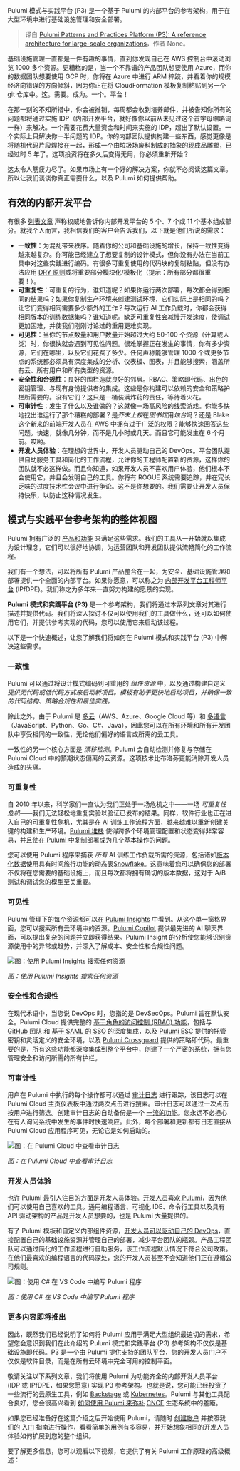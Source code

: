 
<!--
title: Pulumi 模式与实践平台 (P3)：面向大型组织的参考架构
cover: https://www.pulumi.com/blog/pulumi-patterns-and-practices/meta.png
-->

Pulumi 模式与实践平台 (P3) 是一个基于 Pulumi 的内部平台的参考架构，用于在大型环境中进行基础设施管理和安全部署。

> 译自 [Pulumi Patterns and Practices Platform (P3): A reference architecture for large-scale organizations](https://www.pulumi.com/blog/pulumi-patterns-and-practices/)，作者 None。

基础设施管理一直都是一件有趣的事情，直到你发现自己在 AWS 控制台中滚动浏览 1000 多个资源。更糟糕的是，当一个不靠谱的产品团队想要使用 Azure，而你的数据团队想要使用 GCP 时，你将在 Azure 中进行 ARM 摔跤，并看着你的规模经济向错误的方向倾斜，因为你正在将 CloudFormation 模板复制粘贴到另一个 git 仓库中。这。需要。成为。一个。平台！

在那一刻的不知所措中，你会被推销，每周都会收到培养邮件，并被告知你所有的问题都将通过实施 IDP（内部开发平台，就好像你以前从未见过这个首字母缩略词一样）来解决。一个需要花费大量资金和时间来实施的 IDP，超出了默认设置。一个实际上只解决你一半问题的 IDP。你的内部团队提供构建一些东西，感觉更像是将随机代码片段焊接在一起，形成一个由垃圾场废料制成的抽象的现成品雕塑，已经过时 5 年了。这项投资将在多久后变得无用，你必须重新开始？

这太令人筋疲力尽了。如果市场上有一个好的解决方案，你就不必阅读这篇文章。所以让我们谈谈你真正需要什么，以及 Pulumi 如何提供帮助。

## 有效的内部开发平台

有很多 [列表文章](https://en.wikipedia.org/wiki/Listicle) 声称权威地告诉你内部开发平台的 5 个、7 个或 11 个基本组成部分。就我个人而言，我相信我们的客户会告诉我们，以下就是他们所说的需求：

- **一致性**：为混乱带来秩序。随着你的公司和基础设施的增长，保持一致性变得越来越复杂。你可能已经建立了想要复制的设计模式，但你没有办法在当前工具中对这些实践进行编码。有很多可重复使用的代码块的复制粘贴，但没有办法应用 [DRY 原则](https://www.youtube.com/watch?v=5xw04T20lto&t=7s)或将重要部分模块化/模板化（提示：所有部分都很重要！）。
- **可重复性**：可重复的行为，谁知道呢？如果你运行两次部署，每次都会得到相同的结果吗？如果你复制生产环境来创建测试环境，它们实际上是相同的吗？让它们变得相同需要多少额外的工作？每次运行 AI 工作负载时，你都会获得相同版本的训练数据集吗？谁知道呢。缺乏可重复性会减慢开发速度，使调试更加困难，并使我们刚刚讨论过的重用更难实现。
- **可见性**：当你的节点数量和用户数量开始超过大约 50-100 个资源（计算或人类）时，你很快就会遇到可见性问题。很难掌握正在发生的事情，你有多少资源，它们在哪里，以及它们花费了多少。任何声称能够管理 1000 个或更多节点的系统都必须具有深度集成的分析、仪表板、图表，并且能够搜索，涵盖所有云、所有用户和所有类型的资源。
- **安全性和合规性**：良好的围栏造就良好的邻居。RBAC、策略即代码、出色的密钥管理、与现有身份提供者的集成。这些是你构建可以依赖的安全和策略护栏所需要的。没有它们？这只是一桶装满炸药的责任，等待着火花。
- **可审计性**：发生了什么以及谁做的？这就像一场高风险的[线索](https://en.wikipedia.org/wiki/Cluedo)游戏。你能多快地找出谁运行了那个糟糕的部署？是*芥末上校*在*图书馆*用*烛台*吗？还是 Blake 这个新来的前端开发人员在 AWS 中拥有过于广泛的权限？能够快速回答这些问题。快速，就像几分钟，而不是几小时或几天。而且它可能发生在 6 个月前。哎哟。
- **开发人员体验**：在理想的世界中，开发人员驱动自己的 DevOps。平台团队提供自助服务工具和简化的工作流程，允许你的工程师配置新的资源，这样你的团队就不必这样做。而且你知道，如果开发人员不喜欢用户体验，他们根本不会使用它，并且会发明自己的工具。你将有 ROGUE 系统需要追踪，并在冗长乏味的过度技术性会议中进行争论。这不是你想要的。我们需要让开发人员保持快乐，以防止这种情况发生。

## 模式与实践平台参考架构的整体视图

Pulumi 拥有广泛的 [产品和功能](https://www.pulumi.com/product/) 来满足这些需求。我们的工具从一开始就以集成为设计理念，它们可以很好地协调，为运营团队和开发团队提供流畅简化的工作流程。

我们有一个想法，可以将所有 Pulumi 产品整合在一起，为安全、基础设施管理和部署提供一个全面的内部平台。如果你愿意，可以称之为 [内部开发平台工程师平台](https://www.pulumi.com/what-is/what-is-platform-engineering/) (IPfDPE)。我们称之为多年来一直努力构建的愿景的实现。

**Pulumi 模式和实践平台 (P3)** 是一个参考架构，我们将通过本系列文章对其进行描述并提供代码。我们将深入探讨不仅可以使用我们的工具做什么，还可以如何使用它们，并提供参考实现的代码，您可以使用它来启动该过程。

以下是一个快速概述，让您了解我们将如何在 Pulumi 模式和实践平台 (P3) 中解决这些需求。

### 一致性

Pulumi 可以通过将设计模式编码到可重用的 *组件资源* 中，以及通过构建自定义*提供无代码或低代码方式来启动新项目。模板有助于更快地启动项目，并确保一致的代码结构、策略合规性和最佳实践。*

除此之外，由于 Pulumi 是 [多云](https://www.pulumi.com/blog/deploy-to-multiple-regions/)（AWS、Azure、Google Cloud 等）和 [多语言](https://www.pulumi.com/blog/pulumiup-pulumi-packages-multi-language-components/)（JavaScript、Python、Go、C#、Java），因此您可以在所有环境和所有开发团队中享受相同的一致性，无论他们偏好的语言或所需的云工具。

一致性的另一个核心方面是 *漂移检测*。Pulumi 会自动检测并修复与存储在 Pulumi Cloud 中的预期状态偏离的云资源。这项技术比布洛芬更能消除开发人员造成的头痛。

### 可重复性

自 2010 年以来，科学家们一直认为我们正处于一场危机之中——一场 *可重复性危机*——我们无法轻松地重复实验以验证已发布的结果。同样，软件行业也正在进入自己的可重复性危机，尤其是在 AI 训练工作流程方面，越来越难以重新创建关键的构建和生产环境。[Pulumi 堆栈](https://www.pulumi.com/learn/building-with-pulumi/understanding-stacks/) 使得跨多个环境管理配置和状态变得非常容易，并且使[在 Pulumi 中复制部署](https://www.pulumi.com/blog/simple-reproducible-kubernetes-deployments/)成为几个基本操作的问题。

您可以使用 Pulumi 程序来捕获 *所有* AI 训练工作负载所需的资源，包括诸如[版本化数据](https://www.pulumi.com/ai/answers/xig35anR7ibjAP5MhHDyxC/time-travel-queries-on-snowflake-dynamic-tables)使用具有时间旅行功能的动态表[Snowflake](https://www.pulumi.com/case-studies/snowflake/)。这意味着您可以确保您的部署不仅将在您需要的基础设施上，而且每次都将拥有确切的版本数据，这对于 A/B 测试和调试您的模型至关重要。

### 可见性
Pulumi 管理下的每个资源都可以在 [Pulumi Insights](https://www.pulumi.com/product/pulumi-insights/) 中看到。从这个单一窗格界面，您可以搜索所有云环境中的资源。[Pulumi Copilot](https://www.pulumi.com/product/copilot/) 提供最先进的 AI 聊天界面，可以提出复杂的问题并立即获得结果。Pulumi Insight 的分析使您能够识别资源使用中的异常或趋势，并深入了解成本、安全性和合规性问题。

![图：使用 Pulumi Insights 搜索任何资源](https://www.pulumi.com/uploads/pulumi-insights-search.gif)

*图：使用 Pulumi Insights 搜索任何资源*

### 安全性和合规性

在现代术语中，当您说 DevOps 时，您指的是 DevSecOps。Pulumi 旨在默认安全。Pulumi Cloud 提供完整的 [基于角色的访问控制 (RBAC) 功能](https://www.pulumi.com/docs/pulumi-cloud/access-management/teams/)，包括与 [GitHub 团队](https://www.pulumi.com/docs/pulumi-cloud/access-management/teams/#github-based-teams) 和 [基于 SAML 的 SSO](https://www.pulumi.com/docs/pulumi-cloud/access-management/saml/) 的深度集成，以及 [Pulumi ESC](https://www.pulumi.com/product/esc/) 提供的托管密钥和灵活定义的安全环境，以及 [Pulumi Crossguard](https://www.pulumi.com/crossguard/) 提供的策略即代码。最重要的是，所有这些功能都深度集成到整个平台中，创建了一个严密的系统，拥有您管理安全和访问所需的所有护栏。

### 可审计性

用户在 Pulumi 中执行的每个操作都可以通过 [审计日志](https://www.pulumi.com/docs/pulumi-cloud/audit-logs/) 进行跟踪，该日志可以在 Pulumi Cloud 主页仪表板中通过两次点击进行搜索。审计日志可以通过一次点击按用户进行筛选。创建审计日志的自动备份是一个 [一流的功能](https://www.pulumi.com/docs/pulumi-cloud/audit-logs/#automated-export)。您永远不必担心在有人询问系统中发生的事件时快速响应。此外，每个部署和更新都有日志直接从 Pulumi Cloud 应用程序可见，无论它是如何启动的。

![图：在 Pulumi Cloud 中查看审计日志](https://www.pulumi.com/images/docs/guides/self-hosted/auditlogs.png)

*图：在 Pulumi Cloud 中查看审计日志*

### 开发人员体验

也许 Pulumi 最引人注目的方面是开发人员体验。[开发人员喜欢 Pulumi](https://www.pulumi.com/testimonials/)，因为他们可以使用自己喜欢的工具。通用编程语言、可视化 IDE、命令行工具以及具有 API 驱动架构的产品是开发人员想要的，也是 Pulumi 大量提供的。

有了 Pulumi 模板和自定义内部组件资源，[开发人员可以驱动自己的 DevOps](https://www.pulumi.com/blog/software-developer-experience-devex-devx-devops-culture/#how-does-devex-intersect-with-devops)，直接配置自己的基础设施资源并管理自己的部署，减少平台团队的瓶颈。产品工程团队可以通过简化的工作流程进行自助服务，该工作流程默认情况下符合公司政策。在他们最喜欢的编程语言的代码深处，您的开发人员甚至不会知道他们正在遵循公司规则。

![图：使用 C# 在 VS Code 中编写 Pulumi 程序](https://www.pulumi.com/blog/pulumi-patterns-and-practices/pulumi-ide.png)

*图：使用 C# 在 VS Code 中编写 Pulumi 程序*

### 更多内容即将推出

因此，既然我们已经说明了如何将 Pulumi 应用于满足大型组织最迫切的需求，希望您会意识到我们在此介绍的 Pulumi 模式和实践平台 (P3) 参考架构不仅仅是基础设施即代码。P3 是一个由 Pulumi 提供支持的团队平台，您的开发人员门户不仅仅是软件目录，而是在所有云环境中完全可用的控制平面。

敬请关注以下系列文章，我们将使用 Pulumi 为功能齐全的内部开发人员平台 (IDP 或 IPfDPE，如果您愿意) 实现 P3 参考架构。也就是说，您可能已经投资了一些流行的云原生工具，例如 [Backstage](https://www.pulumi.com/blog/pulumi-in-a-cloud-native-world/#the-kebap-stack-reference-architecture) 或 [Kubernetes](https://www.pulumi.com/blog/kubernetes-4-0-even-more-kubernetes-native/)。Pulumi 与其他工具配合良好，您会很高兴看到 [如何使用 Pulumi 来弥补](https://www.pulumi.com/blog/pulumi-in-a-cloud-native-world) [CNCF](https://www.cncf.io/) 生态系统中的差距。

如果您已经准备好在这篇介绍之后开始使用 Pulumi，请随时 [创建帐户](https://www.pulumi.com/signup/) 并按照我们的 [入门](https://www.pulumi.com/docs/get-started/) 指南进行操作，看看简单的用例有多容易，并开始想象相同的开发人员体验如何扩展到您的整个组织。

要了解更多信息，您可以观看以下视频，它提供了有关 Pulumi 工作原理的高级概述：
